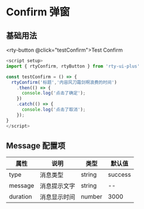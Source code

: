 # Confirm 弹窗

## 基础用法

<rty-button @click="testConfirm">Test Confirm</rty-button>

```js
<script setup>
import { rtyConfirm, rtyButton } from 'rty-ui-plus'

const testConfirm = () => {
  rtyConfirm('标题','内容风刀霜剑啊浪费的时间')
    .then(() => {
      console.log('点击了确定');
    })
    .catch(() => {
      console.log('点击了取消');
    });
}
</script>
```
<script setup>
import { rtyConfirm, rtyButton, rtyMessage } from 'rty-ui-plus'
import 'rty-ui-plus/es/style.css'
import commentComp from '../vueComponents/comment.vue'

const testConfirm = () => {
  rtyConfirm('标题','内容风刀霜剑啊浪费的时间')
    .then(() => {
      rtyMessage({
        message:'点击确定按钮'
      })
    })
    .catch(() => {
      rtyMessage({
        type:'plain',
        message:'点击取消按钮'
      })
    });
}
</script>

<style lang="scss" scoped>
.group-list {
  display:flex;
  justify-content:space-evenly;
  align-items:center
}
</style>

## Message 配置项

| 属性     | 说明         | 类型   | 默认值  |
| -------- | ------------ | ------ | ------- |
| type     | 消息类型     | string | success |
| message  | 消息提示文字 | string | --      |
| duration | 消息显示时间 | number | 3000    |

<commentComp />
